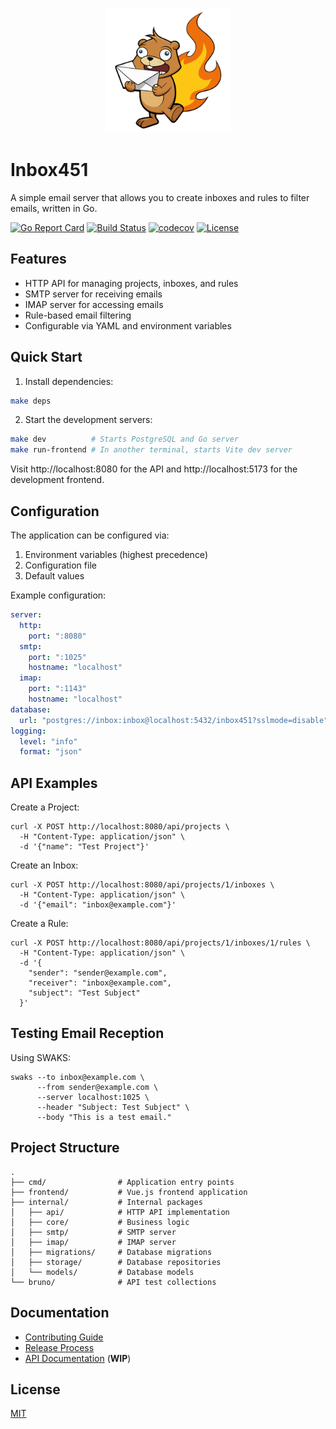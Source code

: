 <p align="center">
  <img src="frontend/public/logo.png" alt="Inbox451 Logo" width="200"/>
</p>

# Inbox451

A simple email server that allows you to create inboxes and rules to filter emails, written in Go.

[![Go Report Card](https://goreportcard.com/badge/github.com/inbox451/inbox451)](https://goreportcard.com/report/github.com/inbox451/inbox451)
[![Build Status](https://github.com/inbox451/inbox451/actions/workflows/pull-request.yml/badge.svg)](https://github.com/inbox451/inbox451/actions/workflows/pull-request.yml)
[![codecov](https://codecov.io/gh/inbox451/inbox451/graph/badge.svg?token=4HPWU0V3YD)](https://codecov.io/gh/inbox451/inbox451)
[![License](https://img.shields.io/badge/license-MIT-blue.svg)](LICENSE)

## Features

- HTTP API for managing projects, inboxes, and rules
- SMTP server for receiving emails
- IMAP server for accessing emails
- Rule-based email filtering
- Configurable via YAML and environment variables

## Quick Start

1. Install dependencies:
```bash
make deps
```

2. Start the development servers:
```bash
make dev          # Starts PostgreSQL and Go server
make run-frontend # In another terminal, starts Vite dev server
```

Visit http://localhost:8080 for the API and http://localhost:5173 for the development frontend.

## Configuration

The application can be configured via:
1. Environment variables (highest precedence)
2. Configuration file
3. Default values

Example configuration:
```yaml
server:
  http:
    port: ":8080"
  smtp:
    port: ":1025"
    hostname: "localhost"
  imap:
    port: ":1143"
    hostname: "localhost"
database:
  url: "postgres://inbox:inbox@localhost:5432/inbox451?sslmode=disable"
logging:
  level: "info"
  format: "json"
```

## API Examples

Create a Project:
```shell
curl -X POST http://localhost:8080/api/projects \
  -H "Content-Type: application/json" \
  -d '{"name": "Test Project"}'
```

Create an Inbox:
```shell
curl -X POST http://localhost:8080/api/projects/1/inboxes \
  -H "Content-Type: application/json" \
  -d '{"email": "inbox@example.com"}'
```

Create a Rule:
```shell
curl -X POST http://localhost:8080/api/projects/1/inboxes/1/rules \
  -H "Content-Type: application/json" \
  -d '{
    "sender": "sender@example.com",
    "receiver": "inbox@example.com",
    "subject": "Test Subject"
  }'
```

## Testing Email Reception

Using SWAKS:
```shell
swaks --to inbox@example.com \
      --from sender@example.com \
      --server localhost:1025 \
      --header "Subject: Test Subject" \
      --body "This is a test email."
```

## Project Structure
```
.
├── cmd/                # Application entry points
├── frontend/           # Vue.js frontend application
├── internal/           # Internal packages
│   ├── api/            # HTTP API implementation
│   ├── core/           # Business logic
│   ├── smtp/           # SMTP server
│   ├── imap/           # IMAP server
│   ├── migrations/     # Database migrations
│   ├── storage/        # Database repositories
│   └── models/         # Database models
└── bruno/              # API test collections
```

## Documentation

- [Contributing Guide](CONTRIBUTING.md)
- [Release Process](RELEASE.md)
- [API Documentation](docs/api.md) (**WIP**)

## License

[MIT](LICENSE)
